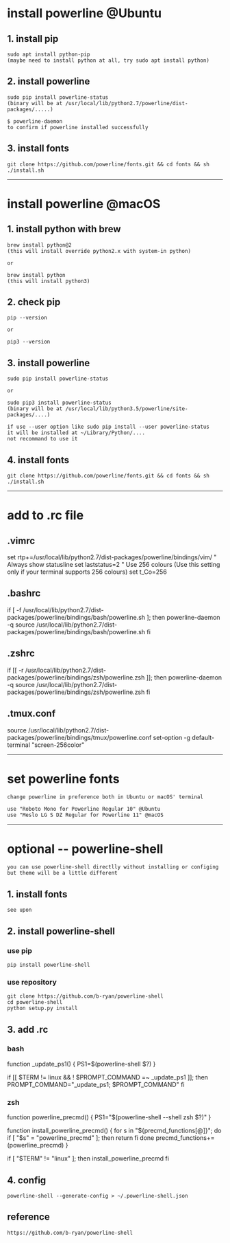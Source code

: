 # install powerline @Ubuntu
## 1. install pip
    sudo apt install python-pip
    (maybe need to install python at all, try sudo apt install python)
## 2. install powerline
    sudo pip install powerline-status
    (binary will be at /usr/local/lib/python2.7/powerline/dist-packages/.....)

    $ powerline-daemon
    to confirm if powerline installed successfully
## 3. install fonts
    git clone https://github.com/powerline/fonts.git && cd fonts && sh ./install.sh

---

# install powerline @macOS
## 1. install python with brew
    brew install python@2
    (this will install override python2.x with system-in python)

    or

    brew install python
    (this will install python3)
## 2. check pip
    pip --version

    or

    pip3 --version
## 3. install powerline
    sudo pip install powerline-status

    or 

    sudo pip3 install powerline-status
    (binary will be at /usr/local/lib/python3.5/powerline/site-packages/....)

    if use --user option like sudo pip install --user powerline-status
    it will be installed at ~/Library/Python/....
    not recommand to use it
## 4. install fonts
    git clone https://github.com/powerline/fonts.git && cd fonts && sh ./install.sh

---

# add to .rc file
## .vimrc
set rtp+=/usr/local/lib/python2.7/dist-packages/powerline/bindings/vim/
" Always show statusline
set laststatus=2
" Use 256 colours (Use this setting only if your terminal supports 256 colours)
set t_Co=256

## .bashrc
if [ -f /usr/local/lib/python2.7/dist-packages/powerline/bindings/bash/powerline.sh ]; then
    powerline-daemon -q
    source /usr/local/lib/python2.7/dist-packages/powerline/bindings/bash/powerline.sh
fi

## .zshrc
if [[ -r /usr/local/lib/python2.7/dist-packages/powerline/bindings/zsh/powerline.zsh ]]; then
    powerline-daemon -q
    source /usr/local/lib/python2.7/dist-packages/powerline/bindings/zsh/powerline.zsh
fi

## .tmux.conf
source /usr/local/lib/python2.7/dist-packages/powerline/bindings/tmux/powerline.conf
set-option -g default-terminal "screen-256color"

---

# set powerline fonts
    change powerline in preference both in Ubuntu or macOS' terminal

    use "Roboto Mono for Powerline Regular 10" @Ubuntu
    use "Meslo LG S DZ Regular for Powerline 11" @macOS

---

# optional -- powerline-shell
    you can use powerline-shell directlly without installing or configing
    but theme will be a little different

## 1. install fonts
    see upon

## 2. install powerline-shell
### use pip
    pip install powerline-shell
### use repository
    git clone https://github.com/b-ryan/powerline-shell
    cd powerline-shell
    python setup.py install

## 3. add .rc
### bash
function _update_ps1() {
    PS1=$(powerline-shell $?)
}

if [[ $TERM != linux && ! $PROMPT_COMMAND =~ _update_ps1 ]]; then
    PROMPT_COMMAND="_update_ps1; $PROMPT_COMMAND"
fi

### zsh
function powerline_precmd() {
    PS1="$(powerline-shell --shell zsh $?)"
}

function install_powerline_precmd() {
  for s in "${precmd_functions[@]}"; do
    if [ "$s" = "powerline_precmd" ]; then
      return
    fi
  done
  precmd_functions+=(powerline_precmd)
}

if [ "$TERM" != "linux" ]; then
    install_powerline_precmd
fi

## 4. config
    powerline-shell --generate-config > ~/.powerline-shell.json

## reference
    https://github.com/b-ryan/powerline-shell